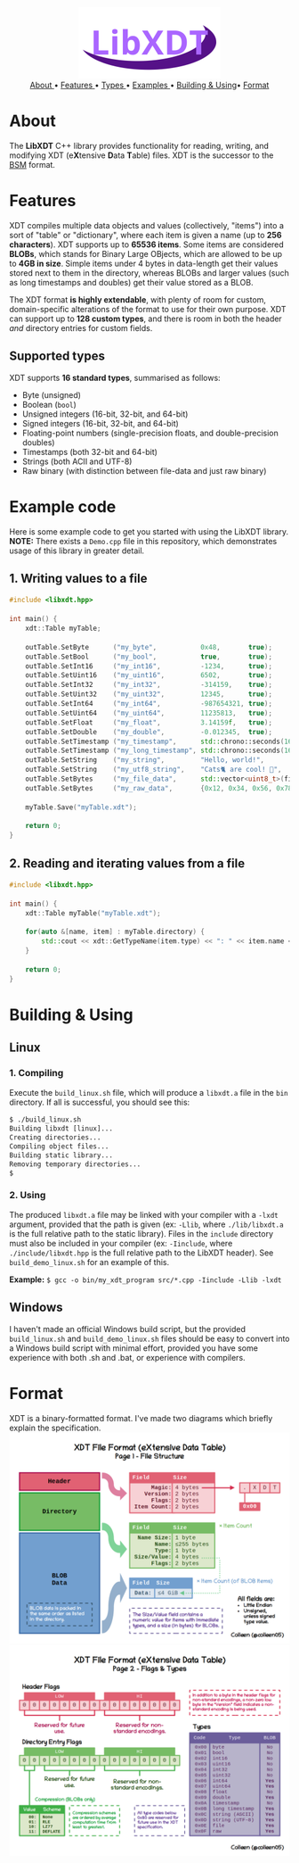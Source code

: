 <p align="center">
  <img src="img/logo.png">
  <br>
  <a href="#about">About </a>•
  <a href="#features">Features </a>•
  <a href="#supported-types">Types </a>•
  <a href="#example-code">Examples </a>•
  <a href="#building--using">Building & Using</a>•
  <a href="#format">Format</a>
</p>


# About
The **LibXDT** C++ library provides functionality for reading, writing, and modifying XDT (e**X**tensive **D**ata **T**able) files. XDT is the successor to the [BSM](https://github.com/colleen05/bsmlib) format.

# Features
XDT compiles multiple data objects and values (collectively, "items") into a sort of "table" or "dictionary", where each item is given a name (up to **256 characters**). XDT supports up to **65536 items**. Some items are considered **BLOBs**, which stands for Binary Large OBjects, which are allowed to be up to **4GB in size**. Simple items under 4 bytes in data-length get their values stored next to them in the directory, whereas BLOBs and larger values (such as long timestamps and doubles) get their value stored as a BLOB.

The XDT format **is highly extendable**, with plenty of room for custom, domain-specific alterations of the format to use for their own purpose. XDT can support up to **128 custom types**, and there is room in both the header *and* directory entries for custom fields.

## Supported types
XDT supports **16 standard types**, summarised as follows:
* Byte (unsigned)
* Boolean (`bool`)
* Unsigned integers (16-bit, 32-bit, and 64-bit)
* Signed integers (16-bit, 32-bit, and 64-bit)
* Floating-point numbers (single-precision floats, and double-precision doubles)
* Timestamps (both 32-bit and 64-bit)
* Strings (both ACII and UTF-8)
* Raw binary (with distinction between file-data and just raw binary)

# Example code
Here is some example code to get you started with using the LibXDT library.
**NOTE:** There exists a `Demo.cpp` file in this repository, which demonstrates usage of this library in greater detail.

## 1. Writing values to a file
```cpp
#include <libxdt.hpp>

int main() {
    xdt::Table myTable;

    outTable.SetByte      ("my_byte",           0x48,       true);
    outTable.SetBool      ("my_bool",           true,       true);
    outTable.SetInt16     ("my_int16",          -1234,      true);
    outTable.SetUint16    ("my_uint16",         6502,       true);
    outTable.SetInt32     ("my_int32",          -314159,    true);
    outTable.SetUint32    ("my_uint32",         12345,      true);
    outTable.SetInt64     ("my_int64",          -987654321, true);
    outTable.SetUint64    ("my_uint64",         11235813,   true);
    outTable.SetFloat     ("my_float",          3.14159f,   true);
    outTable.SetDouble    ("my_double",         -0.012345,  true);
    outTable.SetTimestamp ("my_timestamp",      std::chrono::seconds(1670971965),   false,  true);
    outTable.SetTimestamp ("my_long_timestamp", std::chrono::seconds(1670971965),   true,   true);
    outTable.SetString    ("my_string",         "Hello, world!",                    false,  true);
    outTable.SetString    ("my_utf8_string",    "Cats🐈 are cool! 💖",              true,   true);
    outTable.SetBytes     ("my_file_data",      std::vector<uint8_t>(fileString.begin(), fileString.end()), true, true);
    outTable.SetBytes     ("my_raw_data",       {0x12, 0x34, 0x56, 0x78, 0x9A}, false, true);

    myTable.Save("myTable.xdt");

    return 0;
}
```
## 2. Reading and iterating values from a file
```cpp
#include <libxdt.hpp>

int main() {
    xdt::Table myTable("myTable.xdt");

    for(auto &[name, item] : myTable.directory) {
        std::cout << xdt::GetTypeName(item.type) << ": " << item.name << " = " << item.GetString() << std::endl;
    }

    return 0;
}
```

# Building & Using
## Linux
### 1. Compiling
Execute the `build_linux.sh` file, which will produce a `libxdt.a` file in the `bin` directory. If all is successful, you should see this:
```
$ ./build_linux.sh
Building libxdt [linux]...
Creating directories...
Compiling object files...
Building static library...
Removing temporary directories...
$ 
```
### 2. Using
The produced `libxdt.a` file may be linked with your compiler with a `-lxdt` argument, provided that the path is given (ex: `-Llib`, where `./lib/libxdt.a` is the full relative path to the static library). Files in the `include` directory must also be included in your compiler (ex: `-Iinclude`, where `./include/libxdt.hpp` is the full relative path to the LibXDT header). See `build_demo_linux.sh` for an example of this.

**Example:** `$ gcc -o bin/my_xdt_program src/*.cpp -Iinclude -Llib -lxdt`

## Windows
I haven't made an official Windows build script, but the provided `build_linux.sh` and `build_demo_linux.sh` files should be easy to convert into a Windows build script with minimal effort, provided you have some experience with both .sh and .bat, or experience with compilers.

# Format
XDT is a binary-formatted format. I've made two diagrams which briefly explain the specification.
![Diagram Page 1](/img/Diagram_Page1.png)
![Diagram Page 2](/img/Diagram_Page2.png)